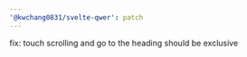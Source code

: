 ```yaml
---
'@kwchang0831/svelte-qwer': patch
---
```


fix: touch scrolling and go to the heading should be exclusive
